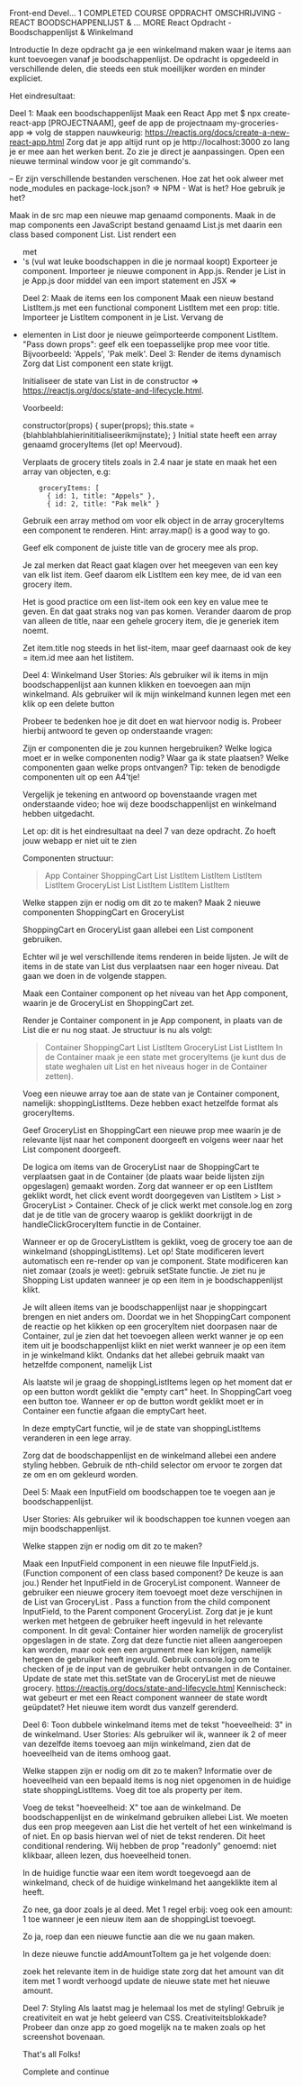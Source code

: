 Front-end Devel...
1 COMPLETED COURSE
OPDRACHT OMSCHRIJVING - REACT BOODSCHAPPENLIJST & ...
MORE
React Opdracht - Boodschappenlijst & Winkelmand

Introductie
In deze opdracht ga je een winkelmand maken waar je items aan kunt toevoegen vanaf je boodschappenlijst. De opdracht is opgedeeld in verschillende delen, die steeds een stuk moeilijker worden en minder expliciet.

Het eindresultaat:

Deel 1: Maak een boodschappenlijst
Maak een React App met \$ npx create-react-app [PROJECTNAAM], geef de app de projectnaam my-groceries-app ⇒ volg de stappen nauwkeurig: https://reactjs.org/docs/create-a-new-react-app.html
Zorg dat je app altijd runt op je http://localhost:3000 zo lang je er mee aan het werken bent. Zo zie je direct je aanpassingen. Open een nieuwe terminal window voor je git commando's.

– Er zijn verschillende bestanden verschenen. Hoe zat het ook alweer met node_modules en package-lock.json? => NPM - Wat is het? Hoe gebruik je het?

Maak in de src map een nieuwe map genaamd components.
Maak in de map components een JavaScript bestand genaamd List.js met daarin een class based component List.
List rendert een <ul> met <li>'s (vul wat leuke boodschappen in die je normaal koopt)
Exporteer je component.
Importeer je nieuwe component in App.js.
Render je List in je App.js door middel van een import statement en JSX => <List/>

Deel 2: Maak de items een los component
Maak een nieuw bestand ListItem.js met een functional component ListItem met een prop: title.
Importeer je ListItem component in je List.
Vervang de <li> elementen in List door je nieuwe geïmporteerde component ListItem.
"Pass down props": geef elk <ListItem/> een toepasselijke prop mee voor title.
Bijvoorbeeld: 'Appels', 'Pak melk'.
Deel 3: Render de items dynamisch
Zorg dat List component een state krijgt.

Initialiseer de state van List in de constructor => https://reactjs.org/docs/state-and-lifecycle.html.

Voorbeeld:

constructor(props) {
super(props);
this.state = {blahblahblahierinititialiseerikmijnstate};
}
Initial state heeft een array genaamd groceryItems (let op! Meervoud).

Verplaats de grocery titels zoals in 2.4 naar je state en maak het een array van objecten, e.g:

        groceryItems: [
          { id: 1, title: "Appels" },
          { id: 2, title: "Pak melk" }


Gebruik een array method om voor elk object in de array groceryItems een <ListItem/> component te renderen. Hint: array.map() is a good way to go.

Geef elk component de juiste title van de grocery mee als prop.

Je zal merken dat React gaat klagen over het meegeven van een key van elk list item. Geef daarom elk ListItem een key mee, de id van een grocery item.

Het is good practice om een list-item ook een key en value mee te geven. En dat gaat straks nog van pas komen. Verander daarom de prop van alleen de title, naar een gehele grocery item, die je generiek item noemt.

Zet item.title nog steeds in het list-item, maar geef daarnaast ook de key = item.id mee aan het listitem.

Deel 4: Winkelmand
User Stories:
Als gebruiker wil ik items in mijn boodschappenlijst aan kunnen klikken en toevoegen aan mijn winkelmand.
Als gebruiker wil ik mijn winkelmand kunnen legen met een klik op een delete button

Probeer te bedenken hoe je dit doet en wat hiervoor nodig is. Probeer hierbij antwoord te geven op onderstaande vragen:

Zijn er componenten die je zou kunnen hergebruiken?
Welke logica moet er in welke componenten nodig?
Waar ga ik state plaatsen?
Welke componenten gaan welke props ontvangen?
Tip: teken de benodigde componenten uit op een A4'tje!

Vergelijk je tekening en antwoord op bovenstaande vragen met onderstaande video; hoe wij deze boodschappenlijst en winkelmand hebben uitgedacht.

Let op: dit is het eindresultaat na deel 7 van deze opdracht. Zo hoeft jouw webapp er niet uit te zien

Componenten structuur:

> App
> Container
> ShoppingCart
> List
> ListItem
> ListItem
> ListItem
> ListItem
> GroceryList
> List
> ListItem
> ListItem
> ListItem

Welke stappen zijn er nodig om dit zo te maken?
Maak 2 nieuwe componenten ShoppingCart en GroceryList

ShoppingCart en GroceryList gaan allebei een List component gebruiken.

Echter wil je wel verschillende items renderen in beide lijsten. Je wilt de items in de state van List dus verplaatsen naar een hoger niveau. Dat gaan we doen in de volgende stappen.

Maak een Container component op het niveau van het App component, waarin je de GroceryList en ShoppingCart zet.

Render je Container component in je App component, in plaats van de List die er nu nog staat. Je structuur is nu als volgt:

> Container
> ShoppingCart
> List
> ListItem
> GroceryList
> List
> ListItem
> In de Container maak je een state met groceryItems (je kunt dus de state weghalen uit List en het niveaus hoger in de Container zetten).

Voeg een nieuwe array toe aan de state van je Container component, namelijk: shoppingListItems. Deze hebben exact hetzelfde format als groceryItems.

Geef GroceryList en ShoppingCart een nieuwe prop mee waarin je de relevante lijst naar het component doorgeeft en volgens weer naar het List component doorgeeft.

De logica om items van de GroceryList naar de ShoppingCart te verplaatsen gaat in de Container (de plaats waar beide lijsten zijn opgeslagen) gemaakt worden. Zorg dat wanneer er op een ListItem geklikt wordt, het click event wordt doorgegeven van ListItem > List > GroceryList > Container. Check of je click werkt met console.log en zorg dat je de title van de grocery waarop is geklikt doorkrijgt in de handleClickGroceryItem functie in de Container.

Wanneer er op de GroceryListItem is geklikt, voeg de grocery toe aan de winkelmand (shoppingListItems). Let op! State modificeren levert automatisch een re-render op van je component. State modificeren kan niet zomaar (zoals je weet): gebruik setState functie. Je ziet nu je Shopping List updaten wanneer je op een item in je boodschappenlijst klikt.

Je wilt alleen items van je boodschappenlijst naar je shoppingcart brengen en niet anders om. Doordat we in het ShoppingCart component de reactie op het klikken op een groceryItem niet doorpasen naar de Container, zul je zien dat het toevoegen alleen werkt wanner je op een item uit je boodschappenlijst klikt en niet werkt wanneer je op een item in je winkelmand klikt. Ondanks dat het allebei gebruik maakt van hetzelfde component, namelijk List

Als laatste wil je graag de shoppingListItems legen op het moment dat er op een button wordt geklikt die "empty cart" heet. In ShoppingCart voeg een button toe. Wanneer er op de button wordt geklikt moet er in Container een functie afgaan die emptyCart heet.

In deze emptyCart functie, wil je de state van shoppingListItems veranderen in een lege array.

Zorg dat de boodschappenlijst en de winkelmand allebei een andere styling hebben. Gebruik de nth-child selector om ervoor te zorgen dat ze om en om gekleurd worden.

Deel 5: Maak een InputField om boodschappen toe te voegen aan je boodschappenlijst.

User Stories:
Als gebruiker wil ik boodschappen toe kunnen voegen aan mijn boodschappenlijst.

Welke stappen zijn er nodig om dit zo te maken?

Maak een InputField component in een nieuwe file InputField.js. (Function component of een class based component? De keuze is aan jou.)
Render het InputField in de GroceryList component.
Wanneer de gebruiker een nieuwe grocery item toevoegt moet deze verschijnen in de List van GroceryList .
Pass a function from the child component InputField, to the Parent component GroceryList. Zorg dat je je kunt werken met hetgeen de gebruiker heeft ingevuld in het relevante component. In dit geval: Container hier worden namelijk de grocerylist opgeslagen in de state.
Zorg dat deze functie niet alleen aangeroepen kan worden, maar ook een een argument mee kan krijgen, namelijk hetgeen de gebruiker heeft ingevuld. Gebruik console.log om te checken of je de input van de gebruiker hebt ontvangen in de Container.
Update de state met this.setState van de GroceryList met de nieuwe grocery. https://reactjs.org/docs/state-and-lifecycle.html
Kennischeck: wat gebeurt er met een React component wanneer de state wordt geüpdatet? Het nieuwe item wordt dus vanzelf gerenderd.

Deel 6: Toon dubbele winkelmand items met de tekst "hoeveelheid: 3" in de winkelmand.
User Stories:
Als gebruiker wil ik, wanneer ik 2 of meer van dezelfde items toevoeg aan mijn winkelmand, zien dat de hoeveelheid van de items omhoog gaat.

Welke stappen zijn er nodig om dit zo te maken?
Informatie over de hoeveelheid van een bepaald items is nog niet opgenomen in de huidige state shoppingListItems. Voeg dit toe als property per item.

Voeg de tekst "hoeveelheid: X" toe aan de winkelmand. De boodschappenlijst en de winkelmand gebruiken allebei List. We moeten dus een prop meegeven aan List die het vertelt of het een winkelmand is of niet. En op basis hiervan wel of niet de tekst renderen. Dit heet conditional rendering. Wij hebben de prop "readonly" genoemd: niet klikbaar, alleen lezen, dus hoeveelheid tonen.

In de huidige functie waar een item wordt toegevoegd aan de winkelmand, check of de huidige winkelmand het aangeklikte item al heeft.

Zo nee, ga door zoals je al deed. Met 1 regel erbij: voeg ook een amount: 1 toe wanneer je een nieuw item aan de shoppingList toevoegt.

Zo ja, roep dan een nieuwe functie aan die we nu gaan maken.

In deze nieuwe functie addAmountToItem ga je het volgende doen:

zoek het relevante item in de huidige state
zorg dat het amount van dit item met 1 wordt verhoogd
update de nieuwe state met het nieuwe amount.

Deel 7: Styling
Als laatst mag je helemaal los met de styling!
Gebruik je creativiteit en wat je hebt geleerd van CSS.
Creativiteitsblokkade? Probeer dan onze app zo goed mogelijk na te maken zoals op het screenshot bovenaan.

That's all Folks!

Complete and continue

